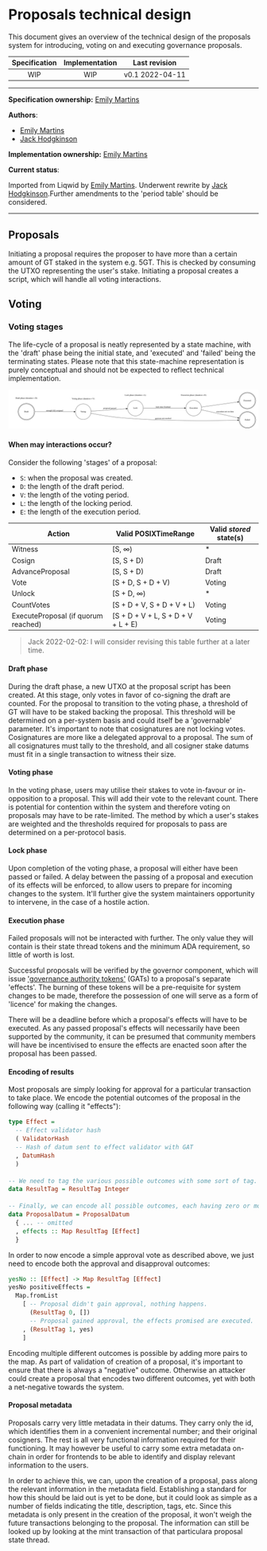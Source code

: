 # Proposals technical design

This document gives an overview of the technical design of the proposals system for introducing, voting on and executing governance proposals.

| Specification | Implementation | Last revision |
|:-----------:|:-----------:|:-------------:|
| WIP         |  WIP        | v0.1 2022-04-11    |

---

**Specification ownership:** [Emily Martins]

**Authors**:

-   [Emily Martins]
-   [Jack Hodgkinson]

**Implementation ownership:** [Emily Martins]

[Emily Martins]: https://github.com/emiflake

[Jack Hodgkinson]: https://github.com/jhodgdev

**Current status**:

Imported from Liqwid by [Emily Martins]. Underwent rewrite by [Jack Hodgkinson].Further amendments to the 'period table' should be considered.

---

## Proposals

Initiating a proposal requires the proposer to have more than a certain amount of GT staked in the system e.g. 5GT. This is checked by consuming the UTXO representing the user's stake. Initiating a proposal creates a script, which will handle all voting interactions.

## Voting

### Voting stages

The life-cycle of a proposal is neatly represented by a state machine, with the 'draft' phase being the initial state, and 'executed' and 'failed' being the terminating states. Please note that this state-machine representation is purely conceptual and should not be expected to reflect technical implementation.

![](../diagrams/ProposalStateMachine.svg)

#### When may interactions occur?

Consider the following 'stages' of a proposal:

-   `S`: when the proposal was created.
-   `D`: the length of the draft period.
-   `V`: the length of the voting period.
-   `L`: the length of the locking period.
-   `E`: the length of the execution period.

| Action                              | Valid POSIXTimeRange                | Valid _stored_ state(s) |
|-------------------------------------|-------------------------------------|-------------------------|
| Witness                             | \[S, ∞)                             | \*                      |
| Cosign                              | \[S, S + D)                         | Draft                   |
| AdvanceProposal                     | \[S, S + D)                         | Draft                   |
| Vote                                | \[S + D, S + D + V)                 | Voting                  |
| Unlock                              | \[S + D, ∞)                         | \*                      |
| CountVotes                          | \[S + D + V, S + D + V + L)         | Voting                  |
| ExecuteProposal (if quorum reached) | \[S + D + V + L, S + D + V + L + E) | Voting                  |

> Jack 2022-02-02: I will consider revising this table further at a later time.

#### Draft phase

During the draft phase, a new UTXO at the proposal script  has been created. At this stage, only votes in favor of co-signing the draft are counted. For the proposal to transition to the voting phase, a threshold of GT will have to be staked backing the proposal. This threshold will be determined on a per-system basis and could itself be a 'governable' parameter. It's important to note that cosignatures are not locking votes. Cosignatures are more like a delegated approval to a proposal. The sum of all cosignatures must tally to the threshold, and all cosigner stake datums must fit in a single transaction to witness their size.

#### Voting phase

In the voting phase, users may utilise their stakes to vote in-favour or in-opposition to a proposal. This will add their vote to the relevant count. There is potential for contention within the system and therefore voting on proposals may have to be rate-limited. The method by which a user's stakes are weighted and the thresholds required for proposals to pass are determined on a per-protocol basis.

#### Lock phase

Upon completion of the voting phase, a proposal will either have been passed or failed. A delay between the passing of a proposal and execution of its effects will be enforced, to allow users to prepare for incoming changes to the system. It'll further give the system maintainers opportunity to intervene, in the case of a hostile action.

#### Execution phase

Failed proposals will not be interacted with further. The only value they will contain is their state thread tokens and the minimum ADA requirement, so little of worth is lost.

Successful proposals will be verified by the governor component, which will issue ['governance authority tokens'](/docs/tech-design/authority-tokens.md) (GATs) to a proposal's separate 'effects'. The burning of these tokens will be a pre-requisite for system changes to be made, therefore the possession of one will serve as a form of 'licence' for making the changes.

There will be a deadline before which a proposal's effects will have to be executed. As any passed proposal's effects will necessarily have been supported by the community, it can be presumed that community members will have be incentivised to ensure the effects are enacted soon after the proposal has been passed.

#### Encoding of results

Most proposals are simply looking for approval for a particular transaction to take place. We encode the potential outcomes of the proposal in the following way (calling it "effects"):

```haskell
type Effect =
  -- Effect validator hash
  ( ValidatorHash
  -- Hash of datum sent to effect validator with GAT
  , DatumHash
  )

-- We need to tag the various possible outcomes with some sort of tag.
data ResultTag = ResultTag Integer

-- Finally, we can encode all possible outcomes, each having zero or more effects.
data ProposalDatum = ProposalDatum
  { ... -- omitted
  , effects :: Map ResultTag [Effect]
  }
```

In order to now encode a simple approval vote as described above, we just need to encode both the approval and disapproval outcomes:

```haskell
yesNo :: [Effect] -> Map ResultTag [Effect]
yesNo positiveEffects =
  Map.fromList
    [ -- Proposal didn't gain approval, nothing happens.
      (ResultTag 0, [])
      -- Proposal gained approval, the effects promised are executed.
    , (ResultTag 1, yes)
    ]
```

Encoding multiple different outcomes is possible by adding more pairs to the map. As part of validation of creation of a proposal, it's important to ensure that there is always a "negative" outcome. Otherwise an attacker could create a proposal that encodes two different outcomes, yet with both a net-negative towards the system.

#### Proposal metadata

Proposals carry very little metadata in their datums. They carry only the id, which identifies them in a convenient incremental number; and their original cosigners. The rest is all very functional information required for their functioning. It may however be useful to carry some extra metadata on-chain in order for frontends to be able to identify and display relevant information to the users.

In order to achieve this, we can, upon the creation of a proposal, pass along the relevant information in the metadata field. Establishing a standard for how this should be laid out is yet to be done, but it could look as simple as a number of fields indicating the title, description, tags, etc. Since this metadata is only present in the creation of the proposal, it won't weigh the future transactions belonging to the proposal. The information can still be looked up by looking at the mint transaction of that particulara proposal state thread.
